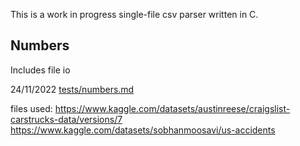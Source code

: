 This is a work in progress single-file csv parser written in C.

## Numbers

Includes file io

24/11/2022
[tests/numbers.md](tests/numbers.md)

files used:
https://www.kaggle.com/datasets/austinreese/craigslist-carstrucks-data/versions/7
https://www.kaggle.com/datasets/sobhanmoosavi/us-accidents


